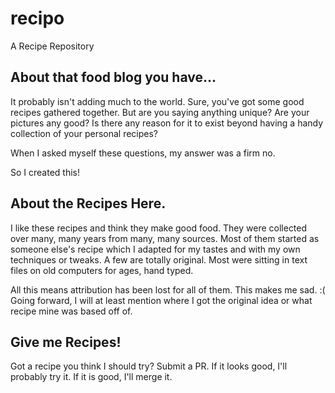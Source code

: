 # recipo

A Recipe Repository

## About that food blog you have...

It probably isn't adding much to the world. Sure, you've got some good recipes gathered together. 
But are you saying anything unique? Are your pictures any good? Is there any reason for it
to exist beyond having a handy collection of your personal recipes?

When I asked myself these questions, my answer was a firm no. 

So I created this!

## About the Recipes Here.

I like these recipes and think they make good food. They were collected over many, many years 
from many, many sources. Most of them started as someone else's recipe which I adapted for
my tastes and with my own techniques or tweaks. A few are totally original. Most were sitting
in text files on old computers for ages, hand typed.

All this means attribution has been lost for all of them. This makes me sad. :( Going forward,
I will at least mention where I got the original idea or what recipe mine was based off of.

## Give me Recipes!

Got a recipe you think I should try? Submit a PR. If it looks good, I'll probably try it.
If it is good, I'll merge it.
